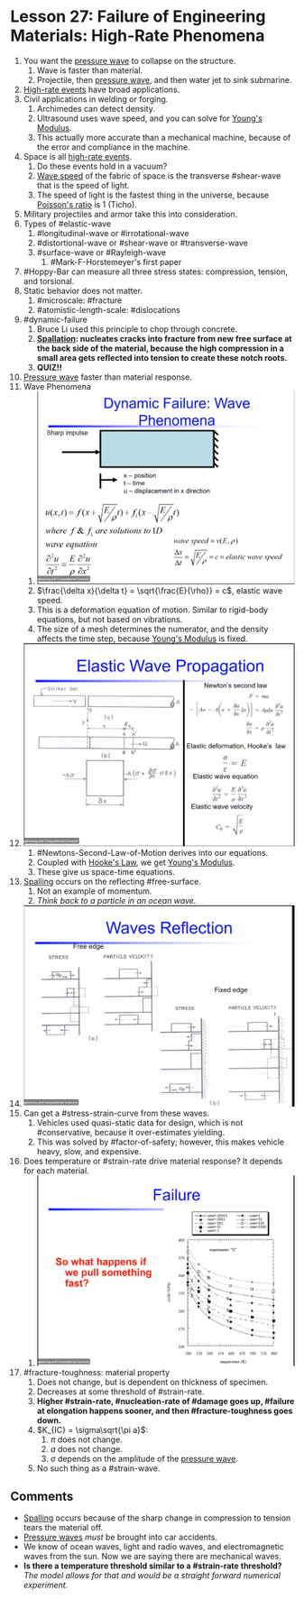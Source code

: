 # Lesson 27: Failure of Engineering Materials: High-Rate Phenomena

1. You want the [pressure wave](pressure-wave.md) to collapse on the structure.
   1. Wave is faster than material.
   2. Projectile, then [pressure wave](pressure-wave.md), and then water jet to sink submarine.
2. [High-rate events](high-rate-events.md) have broad applications.
3. Civil applications in welding or forging.
   1. Archimedes can detect density.
   2. Ultrasound uses wave speed, and you can solve for [Young's Modulus](youngs-modulus.md).
   3. This actually more accurate than a mechanical machine, because of the error and compliance in the machine.
4. Space is all [high-rate events](high-rate-events.md).
   1. Do these events hold in a vacuum?
   2. [Wave speed](wave-speed.md) of the fabric of space is the transverse #shear-wave that is the speed of light.
   3. The speed of light is the fastest thing in the universe, because [Poisson's ratio](../engr-727-001-advanced-mechanics-of-materials/poissons-ratio.md) is 1 (Ticho).
5. Military projectiles and armor take this into consideration.
6. Types of #elastic-wave
   1. #longitudinal-wave or #irrotational-wave
   2. #distortional-wave or #shear-wave or #transverse-wave
   3. #surface-wave or #Rayleigh-wave
      1. #Mark-F-Horstemeyer's first paper
7. #Hoppy-Bar can measure all three stress states: compression, tension, and torsional.
8. Static behavior does not matter.
   1. #microscale: #fracture
   2. #atomistic-length-scale: #dislocations
9. #dynamic-failure
   1.  Bruce Li used this principle to chop through concrete.
   2.  **[Spallation](spallation.md): nucleates cracks into fracture from new free surface at the back side of the material, because the high compression in a small area gets reflected into tension to create these notch roots.**
   3.  **QUIZ!!**
10. [Pressure wave](pressure-wave.md) faster than material response.
11. Wave Phenomena
    1.  ![](../../../attachments/engr-743-001-damage-and-fracture/wave_phenomena_210416_133536_EST.png)
    2.  $\frac{\delta x}{\delta t} = \sqrt{\frac{E}{\rho}} = c$, elastic wave speed.
    3.  This is a deformation equation of motion. Similar to rigid-body equations, but not based on vibrations.
    4.  The size of a mesh determines the numerator, and the density affects the time step, because [Young's Modulus](youngs-modulus.md) is fixed.
12. ![](../../../attachments/engr-743-001-damage-and-fracture/free_body_diagram_wavePropogation_210416_134153_EST.png)
    1.  #Newtons-Second-Law-of-Motion derives into our equations.
    2.  Coupled with [Hooke's Law](../engr-727-001-advanced-mechanics-of-materials/hookes-law.md), we get [Young's Modulus](youngs-modulus.md).
    3.  These give us space-time equations.
13. [Spalling](spallation.md) occurs on the reflecting #free-surface.
    1.  Not an example of momentum.
    2.  *Think back to a particle in an ocean wave.*
14. ![](../../../attachments/engr-743-001-damage-and-fracture/waves_reflected_210416_134546_EST.png)
15. Can get a #stress-strain-curve from these waves.
    1.  Vehicles used quasi-static data for design, which is not #conservative, because it over-estimates yielding.
    2.  This was solved by #factor-of-safety; however, this makes vehicle heavy, slow, and expensive.
16. Does temperature or #strain-rate drive material response? It depends for each material.
    1.  ![](../../../attachments/engr-743-001-damage-and-fracture/temperature_strain_aluminum_210416_135209_EST.png)
17. #fracture-toughness: material property
    1.  Does not change, but is dependent on thickness of specimen.
    2.  Decreases at some threshold of #strain-rate.
    3.  **Higher #strain-rate, #nucleation-rate of #damage goes up, #failure at elongation happens sooner, and then #fracture-toughness goes down.**
    4.  $K_{IC} = \sigma\sqrt{\pi a}$: 
        1.  $\pi$ does not change.
        2.  $a$ does not change.
        3.  $\sigma$ depends on the amplitude of the [pressure wave](pressure-wave.md).
    5.  No such thing as a #strain-wave.



## Comments
- [Spalling](spallation.md) occurs because of the sharp change in compression to tension tears the material off.
- [Pressure waves](pressure-wave.md) _must_ be brought into car accidents.
- We know of ocean waves, light and radio waves, and electromagnetic waves from the sun. Now we are saying there are mechanical waves.
- **Is there a temperature threshold similar to a #strain-rate threshold?** _The model allows for that and would be a straight forward numerical experiment._